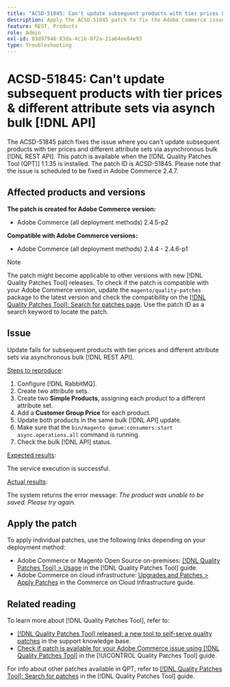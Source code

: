```yaml
---
title: "ACSD-51845: Can't update subsequent products with tier prices & different attribute sets via asynch bulk [!DNL API]"
description: Apply the ACSD-51845 patch to fix the Adobe Commerce issue where you can't update subsequent products with tier prices and different attribute sets via asynchronous bulk [!DNL REST API].
feature: REST, Products
role: Admin
exl-id: 83d97946-83da-4c1b-8f2a-21a64ee84e93
type: Troubleshooting
---
```

# ACSD-51845: Can't update subsequent products with tier prices & different attribute sets via asynch bulk [!DNL API]

The ACSD-51845 patch fixes the issue where you can't update subsequent products with tier prices and different attribute sets via asynchronous bulk [!DNL REST API]. This patch is available when the [!DNL Quality Patches Tool (QPT)] 1.1.35 is installed. The patch ID is ACSD-51845. Please note that the issue is scheduled to be fixed in Adobe Commerce 2.4.7.

## Affected products and versions

**The patch is created for Adobe Commerce version:**

* Adobe Commerce (all deployment methods) 2.4.5-p2

**Compatible with Adobe Commerce versions:**

* Adobe Commerce (all deployment methods) 2.4.4 - 2.4.6-p1

>[!NOTE]
>
>The patch might become applicable to other versions with new [!DNL Quality Patches Tool] releases. To check if the patch is compatible with your Adobe Commerce version, update the `magento/quality-patches` package to the latest version and check the compatibility on the [[!DNL Quality Patches Tool]: Search for patches page](https://experienceleague.adobe.com/tools/commerce-quality-patches/index.html). Use the patch ID as a search keyword to locate the patch.

## Issue

Update fails for subsequent products with tier prices and different attribute sets via asynchronous bulk [!DNL REST API].

<u>Steps to reproduce</u>:

1. Configure [!DNL RabbitMQ].
1. Create two attribute sets.
1. Create two **Simple Products**, assigning each product to a different attribute set.
1. Add a **Customer Group Price** for each product.
1. Update both products in the same bulk [!DNL API] update.
1. Make sure that the `bin/magento queue:consumers:start async.operations.all` command is running.
1. Check the bulk [!DNL API] status.

<u>Expected results</u>:

The service execution is successful.

<u>Actual results</u>:

The system returns the error message: *The product was unable to be saved. Please try again.*

## Apply the patch

To apply individual patches, use the following links depending on your deployment method:

* Adobe Commerce or Magento Open Source on-premises: [[!DNL Quality Patches Tool] > Usage](/help/tools/quality-patches-tool/usage.md) in the [!DNL Quality Patches Tool] guide.
* Adobe Commerce on cloud infrastructure: [Upgrades and Patches > Apply Patches](https://experienceleague.adobe.com/docs/commerce-cloud-service/user-guide/develop/upgrade/apply-patches.html) in the Commerce on Cloud Infrastructure guide.

## Related reading

To learn more about [!DNL Quality Patches Tool], refer to:

* [[!DNL Quality Patches Tool] released: a new tool to self-serve quality patches](https://experienceleague.adobe.com/en/docs/commerce-operations/tools/quality-patches-tool/quality-patches-tool-to-self-serve-quality-patches) in the support knowledge base.
* [Check if patch is available for your Adobe Commerce issue using [!DNL Quality Patches Tool]](/help/tools/quality-patches-tool/patches-available-in-qpt/check-patch-for-magento-issue-with-magento-quality-patches.md) in the [!UICONTROL Quality Patches Tool] guide.


For info about other patches available in QPT, refer to [[!DNL Quality Patches Tool]: Search for patches](https://experienceleague.adobe.com/tools/commerce-quality-patches/index.html) in the [!DNL Quality Patches Tool] guide.

